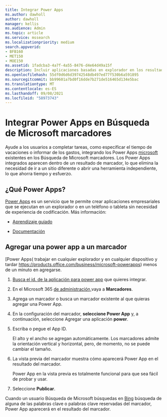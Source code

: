 ```yaml
---
title: Integrar Power Apps
ms.author: dawholl
author: dawholl
manager: kellis
ms.audience: Admin
ms.topic: article
ms.service: mssearch
ms.localizationpriority: medium
search.appverid:
- BFB160
- MET150
- MOE150
ms.assetid: 1fadcba3-4a7f-4a55-8476-d4e64d49a15f
description: Incluir aplicaciones basadas en explorador en los resultados de marcadores para Búsqueda de Microsoft
ms.openlocfilehash: 55df0d6d6d39742548db497ed77f530b6a591895
ms.sourcegitcommit: bb99601a7bd0f16dde7b271de516465d134e5bac
ms.translationtype: MT
ms.contentlocale: es-ES
ms.lasthandoff: 09/08/2021
ms.locfileid: "58973743"
---
```

# <a name="integrate-power-apps-in-microsoft-search-bookmarks"></a>Integrar Power Apps en Búsqueda de Microsoft marcadores
   
Ayude a los usuarios a completar tareas, como especificar el tiempo de vacaciones o informar de los gastos, integrando los Power Apps [microsoft](https://products.office.com/business/microsoft-powerapps) existentes en los Búsqueda de Microsoft marcadores. Los Power Apps integrados aparecen dentro de un resultado de marcador, lo que elimina la necesidad de ir a un sitio diferente o abrir una herramienta independiente, lo que ahorra tiempo y esfuerzo.
  
## <a name="what-are-power-apps"></a>¿Qué Power Apps?

[Power Apps](https://products.office.com/business/microsoft-powerapps) es un servicio que te permite crear aplicaciones empresariales que se ejecutan en un explorador o en un teléfono o tableta sin necesidad de experiencia de codificación. Más información:
  
- [Aprendizaje guiado](/learn/browse/?products=powerapps)
    
- [Documentación](/powerapps/)
    
## <a name="add-a-power-app-to-a-bookmark"></a>Agregar una power app a un marcador

[Power Apps( trabajar en cualquier explorador y en cualquier dispositivo y tardar https://products.office.com/business/microsoft-powerapps) menos de un minuto en agregarse.
  
1. [Busca el id. de la aplicación para power app](/powerapps/maker/canvas-apps/get-sessionid#get-an-app-id) que quieres integrar.
    
2. En el Microsoft 365 [de administración,](https://admin.microsoft.com)vaya a **Marcadores**.
    
3. Agrega un marcador o busca un marcador existente al que quieras agregar una Power App.
    
4. En la configuración del marcador, **seleccione Power App** y, a continuación, seleccione Agregar una aplicación **power**.
    
5. Escriba o pegue el App ID.
    
    El alto y el ancho se agregan automáticamente. Los marcadores admite la orientación vertical y horizontal, pero, de momento, no se puede cambiar el tamaño.
    
6. La vista previa del marcador muestra cómo aparecerá Power App en el resultado del marcador.
    
    Power App en la vista previa es totalmente funcional para que sea fácil de probar y usar.
    
7. Seleccione **Publicar**.
    
Cuando un usuario Búsqueda de Microsoft búsquedas en [Bing](https://Bing.com) búsqueda de alguna de las palabras clave o palabras clave reservadas del marcador, Power App aparecerá en el resultado del marcador.